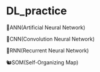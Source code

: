 # DL_practice

🥧ANN(Artificial Neural Network)

🍁CNN(Convolution Neural Network)

🥨RNN(Recurrent Neural Network)

🐿️SOM(Self-Organizing Map)



